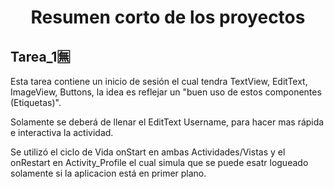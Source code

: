 <h1 align="center"> Resumen corto de los proyectos </h1>


<h2> Tarea_1🈚 </h2> 

Esta tarea contiene un inicio de sesión el cual tendra TextView, EditText, ImageView, Buttons, la idea es reflejar un "buen uso de estos componentes (Etiquetas)".

Solamente se deberá de llenar el EditText Username, para hacer mas rápida e interactiva la actividad.

Se utilizó el ciclo de Vida onStart en ambas Actividades/Vistas y el onRestart en Activity_Profile el cual simula que se puede esatr logueado solamente si la aplicacion está en primer plano.


